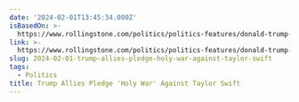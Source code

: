 ```yaml
---
date: '2024-02-01T13:45:34.000Z'
isBasedOn: >-
  https://www.rollingstone.com/politics/politics-features/donald-trump-more-popular-taylor-swift-maga-biden-1234956829/
link: >-
  https://www.rollingstone.com/politics/politics-features/donald-trump-more-popular-taylor-swift-maga-biden-1234956829/
slug: 2024-02-01-trump-allies-pledge-holy-war-against-taylor-swift
tags:
  - Politics
title: Trump Allies Pledge 'Holy War' Against Taylor Swift
---
```


